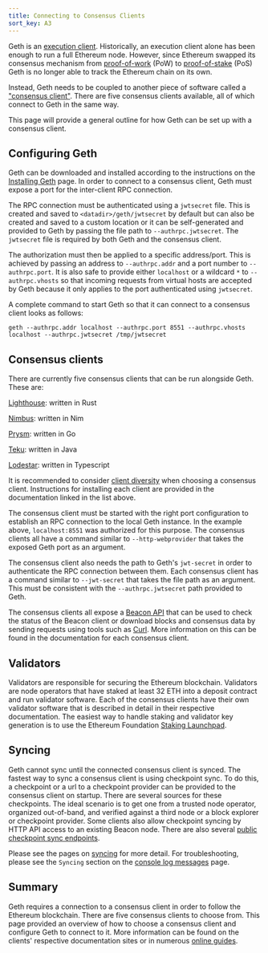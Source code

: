 ```yaml
---
title: Connecting to Consensus Clients
sort_key: A3
---
```


Geth is an [execution client][ex-client-link]. Historically, an execution client alone has been 
enough to run a full Ethereum node. However, since Ethereum swapped its consensus mechanism from 
[proof-of-work][pow-link] (PoW) to [proof-of-stake][pos-link] (PoS) Geth is no longer able to track 
the Ethereum chain on its own. 

Instead, Geth needs to be coupled to another piece of software called a ["consensus client"][con-client-link]. 
There are five consensus clients available, all of which connect to Geth in the same way. 

This page will provide a general outline for how Geth can be set up with a consensus client.

## Configuring Geth

Geth can be downloaded and installed according to the instructions on the 
[Installing Geth](/docs/install-and-build/installing-geth) page. In order to connect to a consensus client,
Geth must expose a port for the inter-client RPC connection. 

The RPC connection must be authenticated using a `jwtsecret` file. This is created and saved 
to `<datadir>/geth/jwtsecret` by default but can also be created and saved to a custom location or it can be
self-generated and provided to Geth by passing the file path to `--authrpc.jwtsecret`. The `jwtsecret` file 
is required by both Geth and the consensus client.

The authorization must then be applied to a specific address/port. This is achieved by passing an address to
`--authrpc.addr` and a port number to `--authrpc.port`. It is also safe to provide either `localhost` or a wildcard
`*` to `--authrpc.vhosts` so that incoming requests from virtual hosts are accepted by Geth because it only 
applies to the port authenticated using `jwtsecret`. 

A complete command to start Geth so that it can connect to a consensus client looks as follows:

```shell
geth --authrpc.addr localhost --authrpc.port 8551 --authrpc.vhosts localhost --authrpc.jwtsecret /tmp/jwtsecret
```


## Consensus clients

There are currently five consensus clients that can be run alongside Geth. These are:
 
[Lighthouse](https://lighthouse-book.sigmaprime.io/): written in Rust
 
[Nimbus](https://nimbus.team/): written in Nim
 
[Prysm](https://docs.prylabs.network/docs/install/install-with-script): written in Go
 
[Teku](https://pegasys.tech/teku): written in Java

[Lodestar](https://github.com/ChainSafe/lodestar): written in Typescript
 
It is recommended to consider [client diversity][client-div-link] when choosing a consensus client. 
Instructions for installing each client are provided in the documentation linked in the list above.

The consensus client must be started with the right port configuration to establish an RPC connection 
to the local Geth instance. In the example above, `localhost:8551` was authorized 
for this purpose. The consensus clients all have a command similar to `--http-webprovider` that 
takes the exposed Geth port as an argument.

The consensus client also needs the path to Geth's `jwt-secret` in order to authenticate the RPC connection between them.
Each consensus client has a command similar to `--jwt-secret` that takes the file path as an argument. This must
be consistent with the `--authrpc.jwtsecret` path provided to Geth.

The consensus clients all expose a [Beacon API][beacon-api-link] that can be used to check the status
of the Beacon client or download blocks and consensus data by sending requests using tools such as [Curl](https://curl.se).
More information on this can be found in the documentation for each consensus client.

## Validators

Validators are responsible for securing the Ethereum blockchain. Validators are node operators that have staked at least 
32 ETH into a deposit contract and run validator software. Each of the consensus clients have their own validator software 
that is described in detail in their respective documentation. The easiest way to handle staking and validator key generation 
is to use the Ethereum Foundation [Staking Launchpad][launchpad-link].

## Syncing

Geth cannot sync until the connected consensus client is synced. The fastest way to sync a consensus client is 
using checkpoint sync. To do this, a checkpoint or a url to a checkpoint provider can be provided to the consensus 
client on startup. There are several sources for these checkpoints. The ideal scenario is to get one from a 
trusted node operator, organized out-of-band, and verified against a third node or a block explorer or checkpoint 
provider. Some clients also allow checkpoint syncing by HTTP API access to an existing Beacon node. 
There are also several [public checkpoint sync endpoints](https://eth-clients.github.io/checkpoint-sync-endpoints/).

Please see the pages on [syncing](/docs/interface/sync-modes.md) for more detail. For troubleshooting, 
please see the `Syncing` section on the [console log messages](/docs/interface/logs.md) page.

## Summary

Geth requires a connection to a consensus client in order to follow the Ethereum blockchain. There are five consensus clients 
to choose from. This page provided an overview of how to choose a consensus client and configure Geth to connect to it. More
information can be found on the clients' respective documentation sites or in numerous 
[online guides](https://github.com/SomerEsat/ethereum-staking-guides).


[pow-link]:https://ethereum.org/en/developers/docs/consensus-mechanisms/pow
[pos-link]:https://ethereum.org/en/developers/docs/consensus-mechanisms/pos
[con-client-link]:https://ethereum.org/en/glossary/#consensus-client
[ex-client-link]:https://ethereum.org/en/glossary/#execution-client
[beacon-api-link]:https://ethereum.github.io/beacon-APIs
[engine-api-link]: https://github.com/ethereum/execution-apis/blob/main/src/engine/specification.md
[client-div-link]:https://ethereum.org/en/developers/docs/nodes-and-clients/client-diversity
[execution-clients-link]: https://ethereum.org/en/developers/docs/nodes-and-clients/client-diversity/#execution-clients
[launchpad-link]:https://launchpad.ethereum.org/
[prater-launchpad-link]:https://prater.launchpad.ethereum.org/
[e-org-link]: https://ethereum.org/en/developers/docs/nodes-and-clients/run-a-node/
[checklist-link]:https://launchpad.ethereum.org/en/merge-readiness
